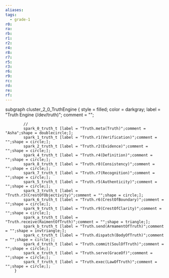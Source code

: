 ```yaml
---
aliases:
tags:
  - grade-1
r0:
ra:
rb:
r1:
r2:
r4:
r8:
r7:
r5:
r3:
r6:
r9:
rc:
rd:
re:
rf:
---
```


subgraph cluster_2_0_TruthEngine {
            style = filled;
            color = darkgray;
            label = "Truth Engine (/dev/truth)";
            comment = "";

            //
            spark_0_truth_t [label = "Truth.meta(Truth)";comment = "Asha";shape = doublecircle;];
            spark_1_truth_t [label = "Truth.r1(Verification)";comment = "";shape = circle;];
            spark_2_truth_t [label = "Truth.r2(Evidence)";comment = "";shape = circle;];
            spark_4_truth_t [label = "Truth.r4(Definition)";comment = "";shape = circle;];
            spark_8_truth_t [label = "Truth.r8(Consistency)";comment = "";shape = circle;];
            spark_7_truth_t [label = "Truth.r7(Recognition)";comment = "";shape = circle;];
            spark_5_truth_t [label = "Truth.r5(Authenticity)";comment = "";shape = circle;];
            spark_3_truth_t [label = "Truth.r3(CrestOfObjectivity)";comment = "";shape = circle;];
            spark_6_truth_t [label = "Truth.r6(CrestOfBoundary)";comment = "";shape = circle;];
            spark_9_truth_t [label = "Truth.r9(CrestOfClarity)";comment = "";shape = circle;];
            spark_a_truth_t [label = "Truth.receive(RaimentOfTruth)";comment = "";shape = triangle;];
            spark_b_truth_t [label = "Truth.send(ArmamentOfTruth)";comment = "";shape = invtriangle;];
            spark_c_truth_t [label = "Truth.dispatch(BodyOfTruth)";comment = "";shape = circle;];
            spark_d_truth_t [label = "Truth.commit(SoulOfTruth)";comment = "";shape = circle;];
            spark_e_truth_t [label = "Truth.serve(GraceOf)";comment = "";shape = circle;];
            spark_f_truth_t [label = "Truth.exec(LawOfTruth)";comment = "";shape = circle;];
        }
